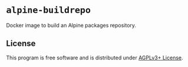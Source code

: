# `alpine-buildrepo`

Docker image to build an Alpine packages repository.

## License

This program is free software and is distributed under [AGPLv3+ License](./LICENSE).
